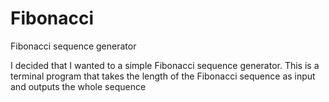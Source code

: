 Fibonacci
=========

Fibonacci sequence generator

I decided that I wanted to a simple Fibonacci sequence generator. This is a terminal program that takes the length of the Fibonacci sequence as input and outputs the whole sequence
